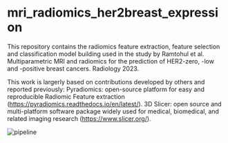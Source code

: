 # mri_radiomics_her2breast_expression

This repository contains the radiomics feature extraction, feature selection and classification model building used in the study by Ramtohul et al. Multiparametric MRI and radiomics for the prediction of HER2-zero, -low and -positive breast cancers. Radiology 2023.

This work is largerly based on contributions developed by others and reported previously:
Pyradiomics: open-source platform for easy and reproducible Radiomic Feature extraction (https://pyradiomics.readthedocs.io/en/latest/).
3D Slicer: open source and multi-platform software package widely used for medical, biomedical, and related imaging research (https://www.slicer.org/).

![‎pipeline](https://github.com/Toulsie/mri_radiomics_her2breast_expression/assets/48886075/f5bd9b5a-a12a-4de0-8813-cdc9b83cf2fa)
